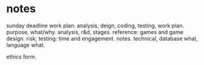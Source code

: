 # notes

sunday deadline
work plan: analysis, deign, coding, testing, work plan.
purpose, what/why. 
analysis, r&d, stages.
reference: games and game design.
risk; testing: time and engagement. 
notes.
technical, database what, language what.

ethics form.
